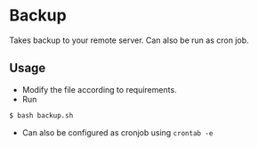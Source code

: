 # Backup

Takes backup to your remote server. Can also be run as cron job.

## Usage

- Modify the file according to requirements.
- Run
```bash
$ bash backup.sh
```
- Can also be configured as cronjob using `crontab -e`
